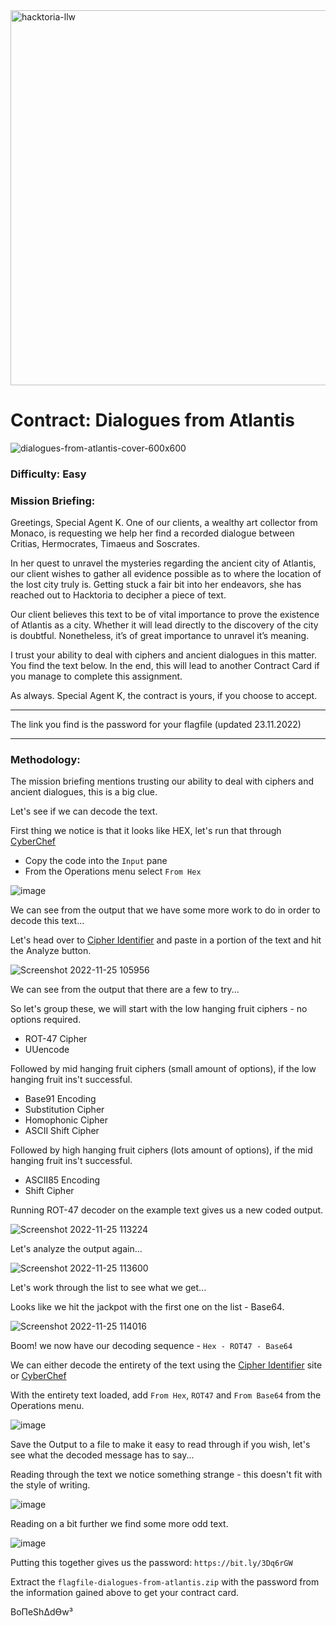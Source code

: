 <img width="600" alt="hacktoria-llw" src="https://user-images.githubusercontent.com/117080369/203552008-2d0e0a07-1815-485b-8f3f-ae7ed7258af8.png">

# Contract: Dialogues from Atlantis
![dialogues-from-atlantis-cover-600x600](https://user-images.githubusercontent.com/117080369/203964216-1717baa0-b94f-4494-b535-aeb3cc2fa1fc.png)

### Difficulty: Easy

### Mission Briefing:
Greetings, Special Agent K. One of our clients, a wealthy art collector from Monaco, is requesting we help her find a recorded dialogue between Critias, Hermocrates, Timaeus and Soscrates.

In her quest to unravel the mysteries regarding the ancient city of Atlantis, our client wishes to gather all evidence possible as to where the location of the lost city truly is. Getting stuck a fair bit into her endeavors, she has reached out to Hacktoria to decipher a piece of text.

Our client believes this text to be of vital importance to prove the existence of Atlantis as a city. Whether it will lead directly to the discovery of the city is doubtful. Nonetheless, it’s of great importance to unravel it’s meaning.

I trust your ability to deal with ciphers and ancient dialogues in this matter. You find the text below. In the end, this will lead to another Contract Card if you manage to complete this assignment.

As always. Special Agent K, the contract is yours, if you choose to accept.

---

The link you find is the password for your flagfile (updated 23.11.2022)

---

### Methodology:
The mission briefing mentions trusting our ability to deal with ciphers and ancient dialogues, this is a big clue.

Let's see if we can decode the text.

First thing we notice is that it looks like HEX, let's run that through <a href="https://gchq.github.io/CyberChef/">CyberChef</a>
* Copy the code into the `Input` pane
* From the Operations menu select `From Hex`

![image](https://user-images.githubusercontent.com/117080369/203968062-e4a5d425-7144-47f5-b885-4921a12f150b.png)


We can see from the output that we have some more work to do in order to decode this text...

Let's head over to <a href="https://www.dcode.fr/cipher-identifier">Cipher Identifier</a> and paste in a portion of the text and hit the Analyze button.

![Screenshot 2022-11-25 105956](https://user-images.githubusercontent.com/117080369/203970354-722ccc0d-79eb-4f0c-86b3-33ab16c6f8c7.png)

We can see from the output that there are a few to try...

So let's group these, we will start with the low hanging fruit ciphers - no options required.
* ROT-47 Cipher
* UUencode

Followed by mid hanging fruit ciphers (small amount of options), if the low hanging fruit ins't successful.
* Base91 Encoding
* Substitution Cipher	
* Homophonic Cipher
* ASCII Shift Cipher

Followed by high hanging fruit ciphers (lots amount of options), if the mid hanging fruit ins't successful.
* ASCII85 Encoding
* Shift Cipher

Running ROT-47 decoder on the example text gives us a new coded output.

![Screenshot 2022-11-25 113224](https://user-images.githubusercontent.com/117080369/203976854-45f3d615-dbcd-4353-a046-30c7481d3f54.png)

Let's analyze the output again...

![Screenshot 2022-11-25 113600](https://user-images.githubusercontent.com/117080369/203977535-dddd8721-e7c4-48aa-9ccf-33cb39e031d7.png)

Let's work through the list to see what we get...

Looks like we hit the jackpot with the first one on the list - Base64.

![Screenshot 2022-11-25 114016](https://user-images.githubusercontent.com/117080369/203978245-a34e27bc-035f-4066-88a7-2be03a5d30f5.png)

Boom! we now have our decoding sequence - `Hex - ROT47 - Base64`

We can either decode the entirety of the text using the <a href="https://www.dcode.fr/cipher-identifier">Cipher Identifier</a> site or <a href="https://gchq.github.io/CyberChef/">CyberChef</a>

With the entirety text loaded, add `From Hex`, `ROT47` and `From Base64` from the Operations menu.

![image](https://user-images.githubusercontent.com/117080369/203979633-e69f95e4-54c3-415a-8657-b64011a6748e.png)

Save the Output to a file to make it easy to read through if you wish, let's see what the decoded message has to say...

Reading through the text we notice something strange - this doesn't fit with the style of writing.

![image](https://user-images.githubusercontent.com/117080369/203982021-675703a8-48c7-464c-aea0-de8f533ca26b.png)

Reading on a bit further we find some more odd text.

![image](https://user-images.githubusercontent.com/117080369/203981082-a2a317fd-bec8-4967-b1c8-4af466a35501.png)

Putting this together gives us the password: `https://bit.ly/3Dq6rGW`

Extract the `flagfile-dialogues-from-atlantis.zip` with the password from the information gained above to get your contract card.


BoΠeShΔdϴw³
